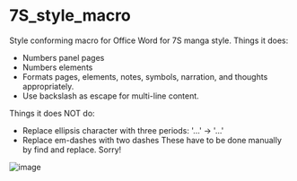 # 7S_style_macro
Style conforming macro for Office Word for 7S manga style. 
Things it does: 
 - Numbers panel pages
 - Numbers elements
 - Formats pages, elements, notes, symbols, narration, and thoughts appropriately. 
 - Use backslash as escape for multi-line content.

Things it does NOT do:
 - Replace ellipsis character with three periods: '…' -> '...'
 - Replace em-dashes with two dashes
These have to be done manually by find and replace. Sorry!

![image](https://user-images.githubusercontent.com/15793195/127724143-6c01ce80-8ddc-4c5d-8c2c-94bd462aade2.png)
